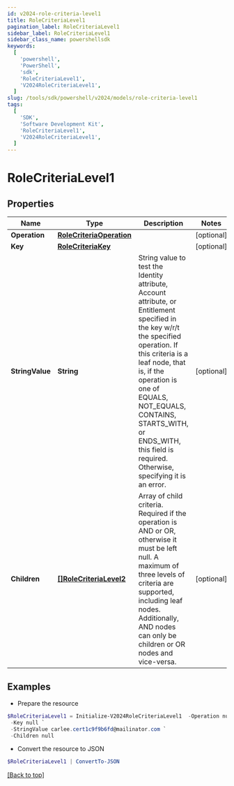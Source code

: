 ```yaml
---
id: v2024-role-criteria-level1
title: RoleCriteriaLevel1
pagination_label: RoleCriteriaLevel1
sidebar_label: RoleCriteriaLevel1
sidebar_class_name: powershellsdk
keywords:
  [
    'powershell',
    'PowerShell',
    'sdk',
    'RoleCriteriaLevel1',
    'V2024RoleCriteriaLevel1',
  ]
slug: /tools/sdk/powershell/v2024/models/role-criteria-level1
tags:
  [
    'SDK',
    'Software Development Kit',
    'RoleCriteriaLevel1',
    'V2024RoleCriteriaLevel1',
  ]
---
```


# RoleCriteriaLevel1

## Properties

| Name | Type | Description | Notes |
| --- | --- | --- | --- |
| **Operation** | [**RoleCriteriaOperation**](role-criteria-operation) |  | [optional] |
| **Key** | [**RoleCriteriaKey**](role-criteria-key) |  | [optional] |
| **StringValue** | **String** | String value to test the Identity attribute, Account attribute, or Entitlement specified in the key w/r/t the specified operation. If this criteria is a leaf node, that is, if the operation is one of EQUALS, NOT_EQUALS, CONTAINS, STARTS_WITH, or ENDS_WITH, this field is required. Otherwise, specifying it is an error. | [optional] |
| **Children** | [**[]RoleCriteriaLevel2**](role-criteria-level2) | Array of child criteria. Required if the operation is AND or OR, otherwise it must be left null. A maximum of three levels of criteria are supported, including leaf nodes. Additionally, AND nodes can only be children or OR nodes and vice-versa. | [optional] |

## Examples

- Prepare the resource

```powershell
$RoleCriteriaLevel1 = Initialize-V2024RoleCriteriaLevel1  -Operation null `
 -Key null `
 -StringValue carlee.cert1c9f9b6fd@mailinator.com `
 -Children null
```

- Convert the resource to JSON

```powershell
$RoleCriteriaLevel1 | ConvertTo-JSON
```

[[Back to top]](#)

